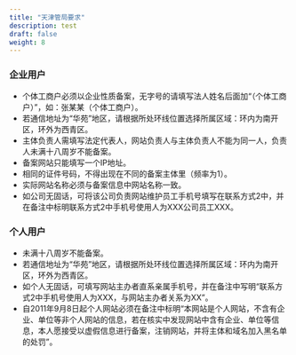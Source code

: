 ```yaml
---
title: "天津管局要求"
description: test
draft: false
weight: 8
---
```




### 企业用户

- 个体工商户必须以企业性质备案，无字号的请填写法人姓名后面加“（个体工商户）”，如：张某某（个体工商户）。
- 若通信地址为“华苑”地区，请根据所处环线位置选择所属区域：环内为南开区，环外为西青区。
- 主体负责人需填写法定代表人，网站负责人与主体负责人不能为同一人，负责人未满十八周岁不能备案。
- 备案网站只能填写一个IP地址。
- 相同的证件号码，不得出现在不同的备案主体里（频率为1）。
- 实际网站名称必须与备案信息中网站名称一致。
- 如公司无固话，可将该公司负责网站维护员工手机号填写在联系方式2中，并在备注中标明联系方式2中手机号使用人为XXX公司员工XXX。

### 个人用户

- 未满十八周岁不能备案。
- 若通信地址为“华苑”地区，请根据所处环线位置选择所属区域：环内为南开区，环外为西青区。
- 如个人无固话，可填写网站主办者直系亲属手机号，并在备注中写明“联系方式2中手机号使用人为XXX，与网站主办者关系为XX”。
- 自2011年9月8日起个人网站必须在备注中标明“本网站是个人网站，不含有企业、单位等非个人网站的信息，若在核实中发现网站中含有企业、单位等信息，本人愿接受以虚假信息进行备案，注销网站，并将主体和域名加入黑名单的处罚”。

